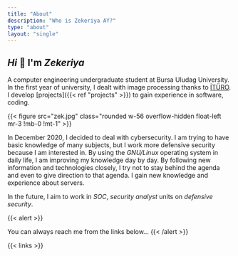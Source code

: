 ```yaml
---
title: "About"
description: "Who is Zekeriya AY?"
type: "about"
layout: "single"
---
```


## *Hi* :wave: I'm *Zekeriya*

A computer engineering undergraduate student at Bursa Uludag University.
In the first year of university, I dealt with image processing thanks to [İTÜRO](http://www.ituro.org/tr/kategori/trafik/).       
I develop [projects]({{< ref "projects" >}}) to gain experience in software, coding. 

{{< figure src="zek.jpg" class="rounded w-56 overflow-hidden float-left mr-3 !mb-0 !mt-1" >}}

In December 2020, I decided to deal with cybersecurity.
I am trying to have basic knowledge of many subjects, but I work more defensive security because I am interested in.
By using the *GNU/Linux* operating system in daily life, I am improving my knowledge day by day.
By following new information and technologies closely, I try not to stay behind the agenda and even to give direction to that agenda. I gain new knowledge and experience about servers. 

In the future, I aim to work in *SOC*, *security analyst* units on *defensive security*.

{{< alert >}}
<!-- Bana aşağıdaki linklerden her zaman ulaşabilirsiniz -->
You can always reach me from the links below...
{{< /alert >}}

{{< links >}}
